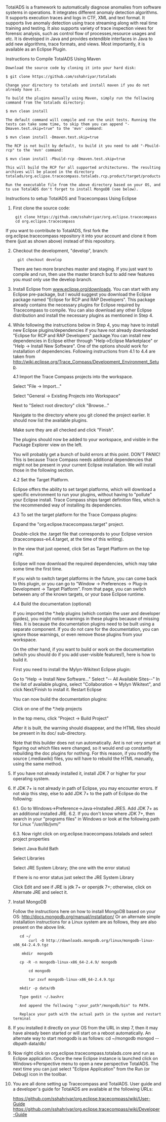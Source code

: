 
TotalADS is a framework to automatically diagnose anomalies from software systems in operations.
It	integrates different anomaly detection algorithms. It supports execution traces and logs in CTF, XML and text format. It supports live anomaly detection using trace streaming along with real time training and testing. It also supports variety of trace inspection views for forensic analysis, such as control flow of processes,resource usages and etc. It is developed in Java and provides extendible interfaces in Java to add new algorithms, trace formats, and views. Most importantly, it is available as an Eclipse Plugin.

Instructions to Compile TotalADS Using Maven

	Download the source code by cloning it into your hard disk:

	$ git clone https://github.com/sshahriyar/totalads

	Change your directory to totalads and install maven if you do not already have it.

	To build the plugins manually using Maven, simply run the following command from the totalads directory:

	$ mvn clean install

	The default command will compile and run the unit tests. Running the tests can take some time, to skip them you can append "-Dmaven.test.skip=true" to the 'mvn' command:

	$ mvn clean install -Dmaven.test.skip=true

	The RCP is not built by default, to build it you need to add "-Pbuild-rcp" to the 'mvn' command:

	$ mvn clean install -Pbuild-rcp -Dmaven.test.skip=true

	This will build the RCP for all supported architectures. The resulting archives will be placed in the directory totalads/org.eclipse.tracecompass.totalads.rcp.product/target/products

	Run the executable file from the above directory based on your OS, and to use TotalADS don't forget to install MongoDB (see below).

Instructions to setup TotalADS and Tracecompass Using Eclipse

1. First clone the source code:

        git clone https://github.com/sshahriyar/org.eclipse.tracecompass
        cd org.eclipse.tracecompass

  If you want to contribute to TotalADS, first fork the org.eclipse.tracecompass repository it into your account and clone it from there (just as shown above) instead of this repository.

2. Checkout the development, "develop", branch:

         git checkout develop

   There are two more branches master and staging. If you just want to compile and run, then use the master branch but to add new features you *must* only use the develop branch.

3. Install Eclipse from www.eclipse.org/downloads. You can start with any Eclipse pre-package, but I would suggest you download the Eclipse package named "Eclipse for RCP and RAP Developers". This package already contains the necessary plugins for Eclipse required by Tracecompass to compile. You can also download any other Eclipse distribution and install the necessary plugins as mentioned in Step 4.

4. While following the instructions below in Step 4, you may have to install new Eclipse plugins/dependencies if you have not already downloaded "Eclipse for RCP and RAP Developers" package.You can install new dependencies in Eclipse either through "Help->Eclipse Marketplace" or "Help -> Install New Software". One of the options should work for installation of dependencies. Following instructions from 4.1 to 4.4 are taken from http://wiki.eclipse.org/Trace_Compass/Development_Environment_Setup.

    4.1 Import the Trace Compass projects into the workspace.

    Select "File -> Import..."

    Select "General -> Existing Projects into Workspace"

    Next to "Select root directory" click "Browse..."

    Navigate to the directory where you git cloned the project earlier. It should now list the available plugins.

    Make sure they are all checked and click  "Finish".

    The plugins should now be added to your workspace, and visible in the Package Explorer view on the left.

     You will probably get a bunch of build errors at this point. DON'T PANIC! This is because Trace Compass needs additional dependencies that might not be present in your current Eclipse installation. We will install those in the following section.

    4.2 Set the Target Platform.

     Eclipse offers the ability to set target platforms, which will download a specific environment to run your plugins, without having to "pollute" your Eclipse install. Trace Compass ships target definition files, which is the recommended way of installing its dependencies.

    4.3 To set the target platform for the Trace Compass plugins:

    Expand the "org.eclipse.tracecompass.target" project.

    Double-click the .target file that corresponds to your Eclipse version (tracecompass-e4.4.target, at the time of this writing).

    In the view that just opened, click Set as Target Platform on the top right.

     Eclipse will now download the required dependencies, which may take some time the first time.

     If you wish to switch target platforms in the future, you can come back to this plugin, or you can go to "Window -> Preferences -> Plug-in Development -> Target Platform". From that page, you can switch between any of the known targets, or your base Eclipse runtime.


    4.4 Build the documentation (optional)

    If you imported the *.help plugins (which contain the user and developer guides), you might notice warnings in these plugins because of missing files. It is because the documentation plugins need to be built using a separate component. If you do not care for the documentation, you can ignore those warnings, or even remove those plugins from your workspace.

    On the other hand, if you want to build or work on the documentation (which you should do if you add user-visible features!), here is how to build it.

    First you need to install the Mylyn-Wikitext Eclipse plugin:

    Go to "Help -> Install New Software..."
    Select "-- All Available Sites--"
    In the list of available plugins, select "Collaboration -> Mylyn Wikitext", and click Next/Finish to install it.
    Restart Eclipse

    You can now build the documentation plugins:

    Click on one of the *.help projects

    In the top menu, click "Project -> Build Project"

    After it is built, the warning should disappear, and the HTML files should be present in its doc/ sub-directory.

    Note that this builder does not run automatically. Ant is not very smart at figuring out which files were changed, so it would end up constantly rebuilding the doc plugins for nothing. For this reason, if you modify the source (.mediawiki) files, you will have to rebuild the HTML manually, using the same method.

5. If you have not already installed it, install JDK 7 or higher for your operating system.

6. If JDK 7+ is not already in path of Eclipse, you may encounter errors. If not skip this step, else to add JDK 7+ to the path of Eclipse do the following:

    6.1. Go to Windows->Preference->Java->Installed JRES. Add JDK 7+ as an additional installed JRE.
    6.2. If you don't know where JDK 7+, then search in your "programs files" in Windows or look at the following path for Linux	  "/usr/lib/jvm/"

    6.3. Now right click on org.eclipse.tracecompass.totalads and select project properties

    Select Java Build Bath

    Select Libraries

    Select JRE System Library; (the one with the error status)

    If there is no error status just select the JRE System Library

    Click Edit and see if JRE is jdk 7+ or openjdk 7+; otherwise, click on Alternate JRE and select it.

7.  Install MongoDB

	Follow the instructions here on how to install MongoDB based on your OS: http://docs.mongodb.org/manual/installation/
	Or  an alternate simple installation instructions for a Linux system are as follows, they are also present on the above link.

	       cd ~/
               curl -O http://downloads.mongodb.org/linux/mongodb-linux-x86_64-2.4.9.tgz

	        mkdir  mongodb

	       cp -R -n mongodb-linux-x86_64-2.4.9/ mongodb
               
               cd mongodb
               
               tar zxvf mongodb-linux-x86_64-2.4.9.tgz
	
	       mkdir -p data/db

	       Type gedit ~/.bashrc

	       And append the following ":your_path"/mongodb/bin" to PATH.

	       Replace your path with the actual path in the system and restart terminal

8. If you installed it directly on your OS from the URL in step 7, then it may have already been started or will start on a reboot automatically. An alternate way to start mongodb is as follows:
 	 cd ~/mongodb
	 mongod --dbpath data/db/

9. Now right click on org.eclipse.tracecompass.totalads.core and run as Eclipse application. Once the new Eclipse instance is launched click on Windows->Perspective menu to open a new perspective TotalADS. The next time you can just select "Eclipse Application" from the Run (or Debug) icon in the toolbar.


10. You are all done setting up Tracecompass and TotalADS. User guide and a developer's guide for TotalADS are available at the following URLs:

     https://github.com/sshahriyar/org.eclipse.tracecompass/wiki/User-Guide
     https://github.com/sshahriyar/org.eclipse.tracecompass/wiki/Developer-Guide




